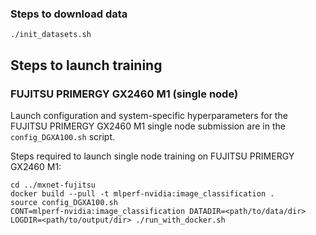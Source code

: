 ### Steps to download data
```
./init_datasets.sh
```

## Steps to launch training

### FUJITSU PRIMERGY GX2460 M1 (single node)
Launch configuration and system-specific hyperparameters for the FUJITSU PRIMERGY GX2460 M1
single node submission are in the `config_DGXA100.sh` script.

Steps required to launch single node training on FUJITSU PRIMERGY GX2460 M1:

```
cd ../mxnet-fujitsu
docker build --pull -t mlperf-nvidia:image_classification .
source config_DGXA100.sh
CONT=mlperf-nvidia:image_classification DATADIR=<path/to/data/dir> LOGDIR=<path/to/output/dir> ./run_with_docker.sh
```
